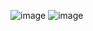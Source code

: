 ![image](https://github.com/wkdsh21/algo_backend/assets/100358810/8d20e70c-1d3a-4200-97d2-692f77927ec3)
![image](https://github.com/wkdsh21/algo_backend/assets/100358810/35b1bcd4-6e12-44a8-9ae3-5c59e2406158)
